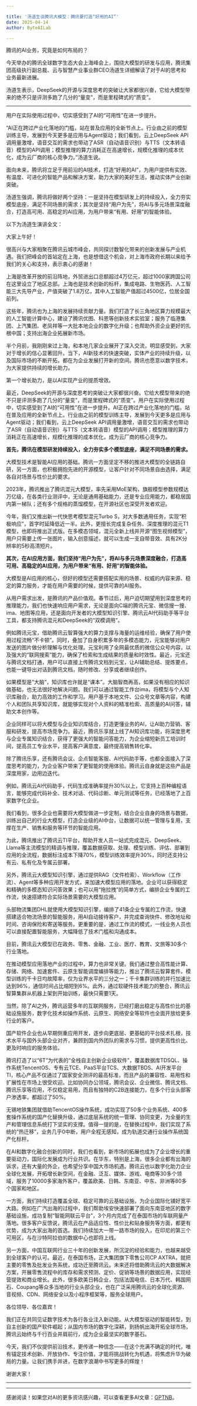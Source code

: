 ```yaml
---

title: '汤道生谈腾讯大模型：腾讯要打造“好用的AI”'
date: 2025-04-14
author: ByteAILab

---
```


腾讯的AI业务，究竟是如何布局的？

今天举办的腾讯全球数字生态大会上海峰会上，围绕大模型的研发与应用，腾讯集团高级执行副总裁、云与智慧产业事业群CEO汤道生详细解读了对于AI的思考和业务最新进展。

汤道生表示，DeepSeek的开源与深度思考的突破让大家都很兴奋，它给大模型带来的绝不只是评测多跑了几分的“量变”，而是里程碑式的“质变”。

---
用户在实际使用过程中，切实感受到了AI的“可用性”在进一步提升。

“AI正在跨过产业化落地的门槛，站在普及应用的全新节点上。行业由之前的模型训练主导，发展到今天更多是应用与Agent驱动；我们看到，云上DeepSeek API调用量激增，语音交互的需求也带动了ASR（自动语音识别）与TTS（文本转语音）模型的API调用；模型推理的算力消耗正在高速增长，规模化推理的成本优化，成为云厂商的核心竞争力。”汤道生说。

面向未来，腾讯将立足于用前沿的AI技术，打造“好用的AI”，为用户提供有实效、有温度、可进化的智能产品和解决方案，助力大家的美好生活，推动实体产业创新突破。

汤道生强调，腾讯将做好两个坚持：一是坚持在模型研发上的持续投入，全力夯实模型底座，满足不同场景的需求；其次是坚持“用户为先”，将AI与多元场景深度融合，打造高可用、高稳定的AI应用，为用户带来“有用、好用”的智能体验。

以下为汤道生演讲全文：

大家上午好！

很高兴与大家相聚在腾讯云城市峰会，共同探讨数智化带来的创新发展与产业机遇。我们把峰会的首站定在上海，也是想借这个机会，对上海市政府长期以来给予我们的关心和支持，表示衷心的感谢！

上海是改革开放的前沿阵地，外贸进出口总额超过4万亿元，超过1000家跨国公司在这里设立了地区总部。上海也是技术创新的标杆，集成电路、生物医药、人工智能三大先导产业，产值突破了1.8万亿，其中人工智能产值超过4500亿，位居全国前列。

这些年，腾讯也为上海的发展持续贡献力量。我们打造了长三角地区算力规模最大的人工智能计算中心，建设了腾讯优图、科恩等创新技术实验室；服务了临港集团、上汽集团、老凤祥等一大批本地企业的数字化升级；也帮助外资企业更好的扎根中国；支持出海企业拓展新市场。

半个月前，我刚刚来过上海，和本地几家企业展开了深入交流，明显感受到，大家对于增长的信心显著回升。当下，AI新技术的快速突破，实体产业的持续升级，以及国际市场的不断开拓，都在为企业发展打开新的空间。腾讯也愿意以数字技术，为大家提供持续的增长助力。

第一个增长助力，是以AI实现产业的提质增效。

最近，DeepSeek的开源与深度思考的突破让大家都很兴奋。它给大模型带来的绝不只是评测多跑了几分的“量变”，而是里程碑式的“质变”。用户在实际使用过程中，切实感受到了AI的“可用性”在进一步提升。AI正在跨过产业化落地的门槛，站在普及应用的全新节点上。行业由之前的模型训练主导，发展到今天更多是应用与Agent驱动；我们看到，云上DeepSeek API调用量激增，语音交互的需求也带动了ASR（自动语音识别）与TTS（文本转语音）模型的API调用；模型推理的算力消耗正在高速增长，规模化推理的成本优化，成为云厂商的核心竞争力。

**首先，腾讯在模型研发持续投入，全力夯实多个模型底座，满足不同场景的需求。**

大模型技术是智能AI应用的基础。腾讯一方面坚定不移的推进大模型的全链路自研，另一方面，也积极拥抱先进的开源模型，让客户针对不同场景自由选择，满足各自对场景与性价比的要求。

2023年，腾讯推出了腾讯混元大模型，率先采用MoE架构，旗舰模型参数规模达万亿级，在各类行业测评中，无论是通用基础能力，还是专业应用能力，都稳居国内第一梯队；还有多个规格的蒸馏模型，在开源社区也深受开发者欢迎。

今年，我们又推出新一代快思考模型混元Turbo S，对大多数通用任务，实现“积极响应”，首字时延降低近一半。此外，更擅长完成复杂任务、深度推理的混元T1模型，也即将推出正式版。在多模态领域，混元全新上线并开源“图生视频模型”，用户只需要上传一张图片，输入创意描述，就可以生成一支自带音效、具有2K分辨率的5秒高清短片。

**其次，在AI应用方面，我们坚持“用户为先”，将AI与多元场景深度融合，打造高可用、高稳定的AI应用，为用户带来“有用、好用”的智能体验。**

大模型是AI应用的核心，但好的模型还需要搭配实用的场景、权威的内容来源、稳定的算力服务，才能在用户需要的时候，提供可靠的AI服务。

从用户需求出发，是腾讯的产品价值观。春节过后，用户迫切期望用到深度思考的推理能力，我们也快速响应用户需求，无论是面向C端的腾讯元宝、微信搜一搜、ima、地图等应用，还是面向开发者的大模型知识引擎、腾讯云AI代码助手等平台工具，都支持腾讯混元和DeepSeek的“双模调用”。

例如腾讯元宝，借助腾讯云智算强大的算力支撑与海量的运维经验，确保了用户使用过程流畅“不卡顿”。同时，叠加了自身积累多年的多模态能力，元宝能够对用户发送的图片做分析理解与优化处理。元宝利用了全网最优质的微信公众号内容，以及强大的“联网搜索”能力，确保了检索和生成结果的质量和时效性。最近，元宝还与腾讯文档打通，用户可以直接上传腾讯文档到元宝，让AI辅助总结、提炼要点，也能一键导出对话到腾讯文档，随时修改、分享或者继续创作。

如果模型是“大脑”，知识库也许就是“课本”。大脑智商再高，如果没有相应的知识做基础，也无法很好地解决问题。我们可以通过智能工作台ima，将模型与个人知识库融合，助力高效的工作和学习。用户基于本地文件、公众号文章等内容，构建个人和团队共享知识库，就能够实现对个人资料的精准检索、高质量的AI问答，辅助文本创作等。

企业同样可以将大模型与企业知识库结合，打造更懂业务的AI，让AI助力营销、客服和研发，提高市场竞争力。最近，腾讯乐享就上线了AI知识库功能，将深度思考与企业专属知识结合，获得了更强大的智能问答能力，为企业缩短新员工培训时间，提高员工专业水平，提高客户满意度，最终提高销售转化率。

除了腾讯乐享，还有腾讯会议、企点智能客服、AI代码助手等，也都全面接入了深度思考的能力，为企业客户带来了更智能的使用体验。腾讯云自身就是这些产品是深度用家，边用边迭代。

例如，腾讯云AI代码助手，代码生成准确率提升30%以上，它支持上百种编程语言，能够完成代码补全、技术对话、代码诊断、单元测试等任务，已经落地了上百家数字化企业。

我们看到，很多企业也需要将大模型做进一步定制，结合企业自身的场景与数据，训练出自己的行业大模型，打造企业级的AI中台，让数据可以统一管理与复用，支撑在生产、销售和服务等环节的智能应用。

为此，腾讯推出了腾讯云TI平台，帮助开发人员一站式完成混元、DeepSeek、Llama等主流模型的精调与推理，覆盖数据获取、处理、模型训练、评估、部署到应用的全流程，数据标注成本下降70%，模型训练效率提升30%，同时还支持公有云、私有化及专属云部署。

另外，腾讯云大模型知识引擎，通过提供RAG（文件检索）、Workflow（工作流）、Agent等多种应用开发方式，来加速大模型应用的落地。企业可以获得稳定和精确的多模态知识问答效果；也可以用“拖拉拽”的简单方式，编排企业专属的工作流，快速搭建符合实际场景需要的大模型应用。

头部物流集团DHL就使用大模型知识引擎，编排了41条企业专属的工作流，快速搭建适合物流场景的智能服务，用AI自动接待客户，并完成查询快件、修改地址和时间、咨询保险和寄送等服务。更重要的是，通过工作流的模式，一线业务人员也可以直接配置智能服务，大幅降低了技术门槛和沟通成本。

目前，腾讯云大模型已在政务、零售、金融、工业、医疗、教育、文旅等30多个行业落地。

在推动模型应用落地产业的过程中，算力也非常关键。我们通过整合高性能计算、存储、网络、加速套件、云原生智能调度编排等能力，推出了腾讯云智算套件。模型训练的千卡日均故障率，仅为业界水平的三分之一；千卡集群训练的并行加速比达到96%，通信时间占比缩短到6%。此外，通过软硬件技术能力的整合，腾讯云智算集群从机器上架到开始训练，最快只需要1天。

当然，除了AI之外，腾讯运营多年的互联网服务，已经打磨出稳定与高性价比的基础设施服务，数字化技术如操作系统、云原生、网络安全等软件也全面开放给更多行业的客户。

国产软件企业也从早期侧重应用开发，逐步向更底层、更基础的平台技术扎根，技术水平与国外头部企业对齐，兼顾到国内外团队的需求与习惯，提供更高性价比、更及时响应的服务体验。

腾讯打造了以“6T”为代表的“全栈自主创新企业级软件”，覆盖数据库TDSQL、操作系统TencentOS、专有云TCE、PaaS平台TCS、大数据TBDS、AI开发平台TI，核心产品不仅通过了国家安全测评的最高标准，而且产品的兼容性、易用性和扩展性在市场上很受欢迎。比如协同办公领域，腾讯会议、企业微信、腾讯文档、腾讯乐享等应用，不仅稳定易用，而且有独特的C2B连接能力，在多个行业头部客户渗透率，都超过了50%。

无锡地铁集团就借助TencentOS操作系统，成功实现了50多个业务系统、400多套操作系统的国产化替换升级，通过底层系统的统一管理、协同变更，为全量的生产和管理信息系统打下坚实的支撑。值得一提的是，在替换过程中，我们实现了系统的“热迁移”，业务几乎0中断，用户全程无感知，成为轨道交通行业操作系统国产化标杆。

在AI和数字化融合创新的同时，我们也看到，新市场的拓展也成为了企业增长的重要驱动力，国际化发展成为行业共识。在华东，特别是上海，很多企业都有出海的诉求，还有大量的外企，也希望分享中国大市场机遇。腾讯云也以数字化助力企业全球化发展，开拓增长新空间，在金融、泛互、媒体、游戏、电商等30多个领域，服务了10000多家海外客户，覆盖欧美、日韩、东南亚、中东、非洲等80多个国家和地区。

一方面，我们持续打造覆盖全球、稳定可靠的云基础设施，为企业国际化铺好宽平大路。例如在广汽出海的过程中，我们帮助埃安快速部署了面向东南亚地区的数字基础设施，成功复制“智能网联云平台”，3个月内完成了在泰国市场的车联网量产落地。很多客户反馈说，腾讯云在产品适应性、性价比和贴身服务等方面，都更有优势，成为大家出海的首选。我们持续加大一带一路市场的投入，在印尼的第三个可用区，与在沙特阿拉伯的数据中心也即将上线。

另一方面，中国互联网行业三十年的创新发展，所沉淀的经验和能力，也越来越受到全球客户的认可。最近，在泰国市场，正大集团旗下零售公司CP AXTRA，就把主要的零售及批发业务系统，成功迁至腾讯云。未来还将借助腾讯云的大数据解决方案，开展零售流程中的库存和需求预测、定价、促销等场景的数据应用，实现经营提效和商业增长。此外，很多欧美日韩企业，包括法国电信、日本万代、韩国网石、Coupang等众多当地的行业头部企业，也在广泛采用腾讯云的全球化资源、音视频、CDN、网络安全以及小程序框架等，服务全球用户。

各位领导、各位嘉宾！

我们正在共同见证数字技术为各行各业注入新动能。从大模型驱动的智能转型，到自主创新的国产软件崛起；从国内市场的数字化深耕，到扬帆出海开拓全球市场，腾讯云始终与千行百业并肩前行，成为企业最坚实的数字基石。

今天，我们不仅提供前沿技术，更传递一种信念——在这个充满不确定的时代，唯有锚定技术创新、开放协作、专注价值，才能将挑战转化为机遇，将焦虑升华为破局的力量。让我们携手并进，在数字浪潮中书写更多的辉煌！

谢谢大家！

---
---
感谢阅读！如果您对AI的更多资讯感兴趣，可以查看更多AI文章：[GPTNB](https://gptnb.com)。